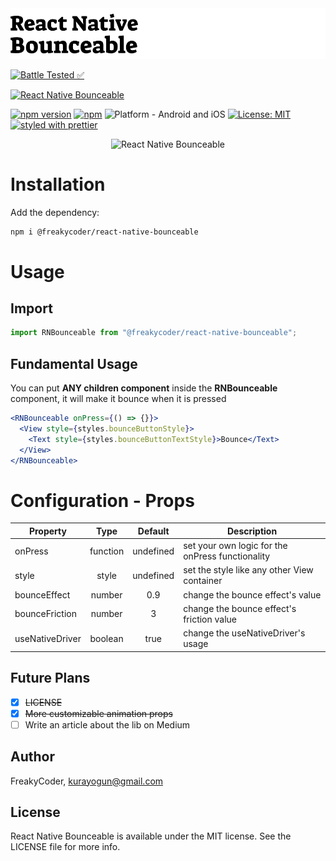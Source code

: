 <img alt="React Native Bounceable" src="assets/logo.png" width="1050"/>

[![Battle Tested ✅](https://img.shields.io/badge/-Battle--Tested%20%E2%9C%85-03666e?style=for-the-badge)](https://github.com/WrathChaos/react-native-bounceable)

[![React Native Bounceable](https://img.shields.io/badge/-Extremely%20easy%20to%20create%20a%20React%20Native%20Component%20Library%20with%20both%20Stateful%20and%20Functional%20Component%20Examples-orange?style=for-the-badge)](https://github.com/WrathChaos/react-native-bounceable)

[![npm version](https://img.shields.io/npm/v/@freakycoder/react-native-bounceable.svg?style=for-the-badge)](https://www.npmjs.com/package/@freakycoder/react-native-bounceable)
[![npm](https://img.shields.io/npm/dt/@freakycoder/react-native-bounceable.svg?style=for-the-badge)](https://www.npmjs.com/package/@freakycoder/react-native-bounceable)
![Platform - Android and iOS](https://img.shields.io/badge/platform-Android%20%7C%20iOS-blue.svg?style=for-the-badge)
[![License: MIT](https://img.shields.io/badge/License-MIT-green.svg?style=for-the-badge)](https://opensource.org/licenses/MIT)
[![styled with prettier](https://img.shields.io/badge/styled_with-prettier-ff69b4.svg?style=for-the-badge)](https://github.com/prettier/prettier)

<p align="center">
  <img alt="React Native Bounceable"
        src="assets/Screenshots/RN-Bounceable.gif" />
</p>

# Installation

Add the dependency:

```bash
npm i @freakycoder/react-native-bounceable
```

# Usage

## Import

```jsx
import RNBounceable from "@freakycoder/react-native-bounceable";
```

## Fundamental Usage

You can put **ANY children component** inside the **RNBounceable** component, it will make it bounce when it is pressed

```jsx
<RNBounceable onPress={() => {}}>
  <View style={styles.bounceButtonStyle}>
    <Text style={styles.bounceButtonTextStyle}>Bounce</Text>
  </View>
</RNBounceable>
```

# Configuration - Props

| Property        |   Type   |  Default  | Description                                      |
| --------------- | :------: | :-------: | ------------------------------------------------ |
| onPress         | function | undefined | set your own logic for the onPress functionality |
| style           |  style   | undefined | set the style like any other View container      |
| bounceEffect    |  number  |    0.9    | change the bounce effect's value                 |
| bounceFriction  |  number  |     3     | change the bounce effect's friction value        |
| useNativeDriver | boolean  |   true    | change the useNativeDriver's usage               |

## Future Plans

- [x] ~~LICENSE~~
- [x] ~~More customizable animation props~~
- [ ] Write an article about the lib on Medium

## Author

FreakyCoder, kurayogun@gmail.com

## License

React Native Bounceable is available under the MIT license. See the LICENSE file for more info.
